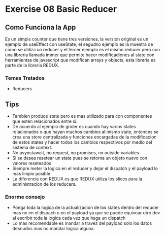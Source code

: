 # Exercise 08 Basic Reducer

## Como Funciona la App

Es un simple counter que tiene tres versiones, la version original es un ejemplo de useEffect con useState, el segudno ejemplo es la muestra de como se utiliza un reducer y el tercer ejemplo es el mismo reducer pero con una libreria llamada immer que permite hacer modificadiones al state con herramientas de javascript que modifican arrays y objects, esta libreria es parte de la libreria REDUX.

### Temas Tratados

- Reducers

## Tips

- Tambien produce state pero es mas utilizado para con componentes que esten relacionados entre si.
- De acuerdo al ejemplo de grider es cuando hay varios states relacionados o que hayan muchos cambios al mismo state, entonces se crea una store centralizada y funciones encargadas de la modificacion de estos states y hacer todos los cambios respectivos por medio del sistema de context.
- No async/await, no request, no promises, no outside variables
- Si se desea resetear un state pues se retorna un objeto nuevo con valores reseteados
- Siempre meter la logica en el reducer y dejar el dispatch y el payload lo mas limpio posible
- La diferencia con REDUX es que REDUX utiliza los slices para la administracion de los reducers.

### Enorme consejo

- Ponga toda la logica de la actualizacion de los states dentro del reducer mas no en el dispach o en el payload ya que se puede equivoar otro dev al escribir toda la logica cada vez que haga un dispatch
- Lo mas recomendable es mandar a travez del payload solo los datos desnudos mas no mandar logica alguna.
